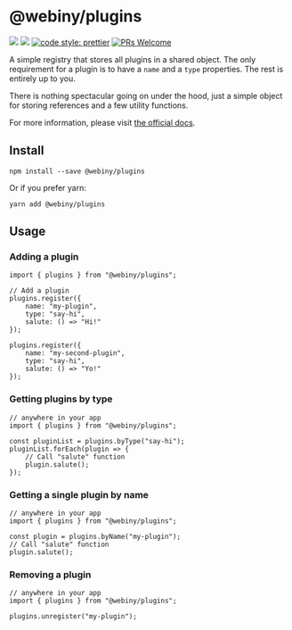 # @webiny/plugins
[![](https://img.shields.io/npm/dw/@webiny/plugins.svg)](https://www.npmjs.com/package/@webiny/plugins) 
[![](https://img.shields.io/npm/v/@webiny/plugins.svg)](https://www.npmjs.com/package/@webiny/plugins)
[![code style: prettier](https://img.shields.io/badge/code_style-prettier-ff69b4.svg?style=flat-square)](https://github.com/prettier/prettier)
[![PRs Welcome](https://img.shields.io/badge/PRs-welcome-brightgreen.svg?style=flat-square)](http://makeapullrequest.com)

A simple registry that stores all plugins in a shared object.
The only requirement for a plugin is to have a `name` and a `type` properties. 
The rest is entirely up to you.

There is nothing spectacular going on under the hood, just a simple 
object for storing references and a few utility functions.

For more information, please visit [the official docs](https://docs.webiny.com/docs/developer-tutorials/plugins-crash-course).
  
## Install
```
npm install --save @webiny/plugins
```

Or if you prefer yarn: 
```
yarn add @webiny/plugins
```

## Usage

### Adding a plugin
```
import { plugins } from "@webiny/plugins";

// Add a plugin
plugins.register({
    name: "my-plugin",
    type: "say-hi",
    salute: () => "Hi!"
});

plugins.register({
    name: "my-second-plugin",
    type: "say-hi",
    salute: () => "Yo!"
});
```

### Getting plugins by type
```
// anywhere in your app
import { plugins } from "@webiny/plugins";

const pluginList = plugins.byType("say-hi");
pluginList.forEach(plugin => {
    // Call "salute" function
    plugin.salute();
});
```

### Getting a single plugin by name
```
// anywhere in your app
import { plugins } from "@webiny/plugins";

const plugin = plugins.byName("my-plugin");
// Call "salute" function
plugin.salute();
```

### Removing a plugin
```
// anywhere in your app
import { plugins } from "@webiny/plugins";

plugins.unregister("my-plugin");
```
